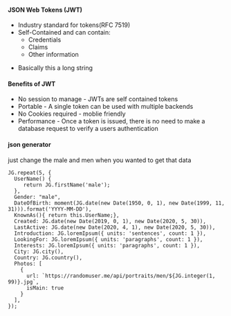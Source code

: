#### JSON Web Tokens (JWT)

- Industry standard for tokens(RFC 7519)
- Self-Contained and can contain:
  - Credentials
  - Claims
  - Other information

* Basically this a long string

#### Benefits of JWT

- No session to manage - JWTs are self contained tokens
- Portable - A single token can be used with multiple backends
- No Cookies required - moblie friendly
- Performance - Once a token is issued, there is no need to make a database request to verify a users authentication

#### json generator

just change the male and men when you wanted to get that data

```
JG.repeat(5, {
  UserName() {
     return JG.firstName('male');
  },
  Gender: "male",
  DateOfBirth: moment(JG.date(new Date(1950, 0, 1), new Date(1999, 11, 31))).format('YYYY-MM-DD'),
  KnownAs(){ return this.UserName;},
  Created: JG.date(new Date(2019, 0, 1), new Date(2020, 5, 30)),
  LastActive: JG.date(new Date(2020, 4, 1), new Date(2020, 5, 30)),
  Introduction: JG.loremIpsum({ units: 'sentences', count: 1 }),
  LookingFor: JG.loremIpsum({ units: 'paragraphs', count: 1 }),
  Interests: JG.loremIpsum({ units: 'paragraphs', count: 1 }),
  City: JG.city(),
  Country: JG.country(),
  Photos: [
    {
      url: `https://randomuser.me/api/portraits/men/${JG.integer(1, 99)}.jpg`,
      isMain: true
    }
  ],
});
```
